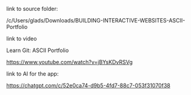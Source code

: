 link to source folder:


/c/Users/glads/Downloads/BUILDING-INTERACTIVE-WEBSITES-ASCII-Portfolio


link to video

Learn Git: ASCII Portfolio

https://www.youtube.com/watch?v=jBYsKDvRSVg


link to AI for the app:

https://chatgpt.com/c/52e0ca74-d9b5-4fd7-88c7-053f31070f38
